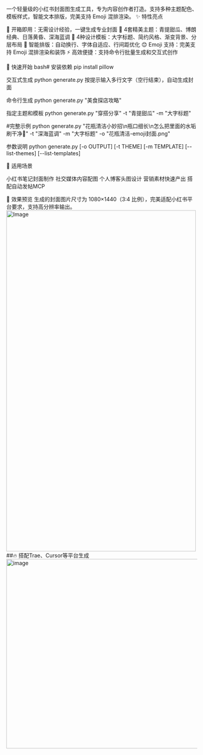一个轻量级的小红书封面图生成工具，专为内容创作者打造。支持多种主题配色、模板样式，智能文本排版，完美支持 Emoji 混排渲染。
✨ 特性亮点

🎯 开箱即用：无需设计经验，一键生成专业封面
🌈 4套精美主题：青提甜瓜、博朗经典、日落黄昏、深海蓝调
📐 4种设计模板：大字标题、简约风格、渐变背景、分层布局
🤖 智能排版：自动换行、字体自适应、行间距优化
😊 Emoji 支持：完美支持 Emoji 混排渲染和装饰
⚡ 高效便捷：支持命令行批量生成和交互式创作

🚀 快速开始
bash# 安装依赖
pip install pillow

交互式生成
python generate.py
按提示输入多行文字（空行结束），自动生成封面

命令行生成
python generate.py "美食探店攻略"

指定主题和模板
python generate.py "穿搭分享" -t "青提甜瓜" -m "大字标题"

#完整示例
python generate.py "花瓶清洁小妙招\n瓶口细长\n怎么把里面的水垢刷干净🎨" -t "深海蓝调" -m "大字标题" -o "花瓶清洁-emoji封面.png"

参数说明
python generate.py [-o OUTPUT] [-t THEME] [-m TEMPLATE] [--list-themes] [--list-templates]

📱 适用场景

小红书笔记封面制作
社交媒体内容配图
个人博客头图设计
营销素材快速产出
搭配自动发帖MCP

🎨 效果预览
生成的封面图片尺寸为 1080×1440（3:4 比例），完美适配小红书平台要求，支持高分辨率输出。
<img width="500" height="900" alt="Image" src="[https://github.com/user-attachments/assets/928d01d2-fd59-47c0-ad39-8660deda4839](https://github.com/user-attachments/assets/89f03885-4cb7-4649-816e-5a66cb654b59)" />
##🔥 搭配Trae、Cursor等平台生成
<img width="900" height="500" alt="image" src="https://github.com/user-attachments/assets/673db4c2-bf6b-4305-80f9-f68aafbd1c0d" />

